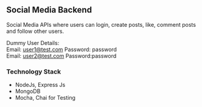 ## Social Media Backend

Social Media APIs where users can login, create posts, like, comment posts and follow other users.

Dummy User Details:<br>
Email: user1@test.com  Password: password <br>
Email: user2@test.com  Password:password

### Technology Stack

- NodeJs, Express Js
- MongoDB
- Mocha, Chai for Testing

